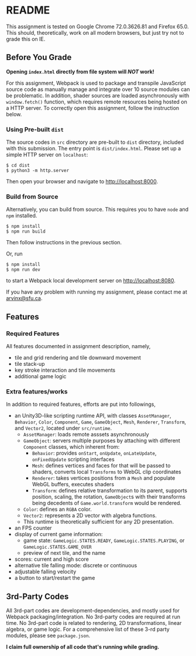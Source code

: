 # README  

This assignment is tested on Google Chrome 72.0.3626.81 and Firefox 65.0. This should, theoretically, work on all modern browsers, but just try not to grade this on IE.

## Before You Grade

**Opening `index.html` directly from file system will *NOT* work!**

For this assignment, Webpack is used to package and transpile JavaScript source code as manually manage and integrate over 10 source modules can be problematic. In addition, shader sources are loaded asynchronously with `window.fetch()` function, which requires remote resources being hosted on a HTTP server. To correctly open this assignment, follow the instruction below.

### Using Pre-built `dist`

The source codes in `src` directory are pre-built to `dist` directory, included with this submission. The entry point is `dist/index.html`. Please set up a simple HTTP server on `localhost`:

```
$ cd dist
$ python3 -m http.server
```

Then open your browser and navigate to [http://localhost:8000](http://localhost:8000).

### Build from Source

Alternatively, you can build from source. This requires you to have `node` and `npm` installed.

```
$ npm install
$ npm run build
```

Then follow instructions in the previous section.

Or, run

```
$ npm install
$ npm run dev
```

to start a Webpack local development server on [http://localhost:8080](http://localhost:8080).

If you have any problem with running my assignment, please contact me at [arvinx@sfu.ca](mailto:arvinx@sfu.ca).

## Features

### Required Features

All features documented in assignment description, namely,
- tile and grid rendering and tile downward movement
- tile stack-up
- key stroke interaction and tile movements
- additional game logic

### Extra features/works

In addition to required features, efforts are put into followings,
- an Unity3D-like scripting runtime API, with classes `AssetManager`, `Behavior`, `Color`, `Component`, `Game`, `GameObject`, `Mesh`, `Renderer`, `Transform`, and `Vector2`, located under `src/runtime`.
	- `AssetManager`: loads remote asssets asynchronously
	- `GameObject`:  servers multiple purposes by attaching with different `Component` classes, which inherent from:
		- `Behavior`: provides `onStart`, `onUpdate`, `onLateUpdate`, `onFixedUpdate` scripting interfaces
		- `Mesh`: defines vertices and faces for that will be passed to shaders, converts local `Transforms` to WebGL clip coordinates
		- `Renderer`: takes vertices positions from a `Mesh` and populate WebGL buffers, executes shaders
		- `Transform`: defines relative transformation to its parent, supports position, scaling, the rotation, `GameObject`s with their transforms being decedents of `Game.world.transform` would be rendered.
	- `Color`: defines an `RGBA` color.
	- `Vector2`: represents a 2D vector with algebra functions.
	- This runtime is theoretically sufficient for any 2D presentation.
- an FPS counter
- display of current game information:
	- game state: `GameLogic.STATES.READY`, `GameLogic.STATES.PLAYING`, or `GameLogic.STATES.GAME_OVER`
	- preview of next tile, and the name
- scores: current and high score
- alternative tile falling mode: discrete or continuous
- adjustable falling velocity
- a button to start/restart the game

## 3rd-Party Codes

All 3rd-part codes are development-dependencies, and mostly used for Webpack packaging/integration. No 3rd-party codes are required at run time. No 3rd-part code is related to rendering, 2D transformations, linear algebra, or game logic. For a comprehensive list of these 3-rd party modules, please see `package.json`.

**I claim full ownership of all code that's running while grading.**
